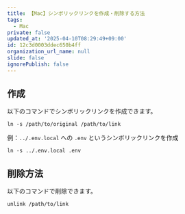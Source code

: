 ```yaml
---
title: 【Mac】シンボリックリンクを作成・削除する方法
tags:
  - Mac
private: false
updated_at: '2025-04-10T08:29:49+09:00'
id: 12c3d0003ddec650b4ff
organization_url_name: null
slide: false
ignorePublish: false
---
```

## 作成

以下のコマンドでシンボリックリンクを作成できます。

```shell
ln -s /path/to/original /path/to/link
```

例：`../.env.local` への `.env` というシンボリックリンクを作成

```shell
ln -s ../.env.local .env
```

## 削除方法

以下のコマンドで削除できます。

```shell
unlink /path/to/link
```
